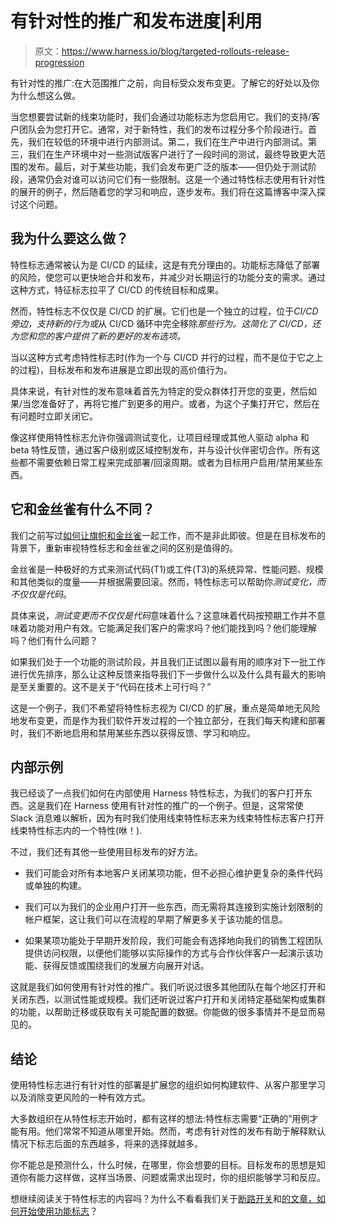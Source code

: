 # 有针对性的推广和发布进度|利用

> 原文：<https://www.harness.io/blog/targeted-rollouts-release-progression>

有针对性的推广:在大范围推广之前，向目标受众发布变更。了解它的好处以及你为什么想这么做。

当您想要尝试新的线束功能时，我们会通过功能标志为您启用它。我们的支持/客户团队会为您打开它。通常，对于新特性，我们的发布过程分多个阶段进行。首先，我们在较低的环境中进行内部测试。第二，我们在生产中进行内部测试。第三，我们在生产环境中对一些测试版客户进行了一段时间的测试，最终导致更大范围的发布。最后，对于某些功能，我们会发布更广泛的版本——但仍处于测试阶段，通常仍会对谁可以访问它们有一些限制。这是一个通过特性标志使用有针对性的展开的例子，然后随着您的学习和响应，逐步发布。我们将在这篇博客中深入探讨这个问题。

## 我为什么要这么做？

特性标志通常被认为是 CI/CD 的延续，这是有充分理由的。功能标志降低了部署的风险，使您可以更快地合并和发布，并减少对长期运行的功能分支的需求。通过这种方式，特征标志拉平了 CI/CD 的传统目标和成果。

然而，特性标志不仅仅是 CI/CD 的扩展。它们也是一个独立的过程，位于*CI/CD 旁边，支持新的行为或*从 CI/CD 循环中完全移除*那些行为。这简化了 CI/CD，还为您和您的客户提供了新的更好的发布选项。*

当以这种方式考虑特性标志时(作为一个与 CI/CD 并行的过程，而不是位于它之上的过程)，目标发布和发布进展是立即出现的高价值行为。

具体来说，有针对性的发布意味着首先为特定的受众群体打开您的变更，然后如果/当您准备好了，再将它推广到更多的用户。或者，为这个子集打开它，然后在有问题时立即关闭它。

像这样使用特性标志允许你强调测试变化，让项目经理或其他人驱动 alpha 和 beta 特性反馈，通过客户级别或区域控制发布，并与设计伙伴密切合作。所有这些都不需要依赖日常工程来完成部署/回滚周期。或者为目标用户启用/禁用某些东西。

## 它和金丝雀有什么不同？

我们之前写过[如何让旗帜和金丝雀](https://harness.io/blog/canaries-and-feature-flags/)一起工作，而不是非此即彼。但是在目标发布的背景下，重新审视特性标志和金丝雀之间的区别是值得的。

金丝雀是一种极好的方式来测试代码(T1)或工件(T3)的系统异常、性能问题、规模和其他类似的度量——并根据需要回滚。然而，特性标志可以帮助你*测试变化，而不仅仅是代码*。

具体来说，*测试变更而不仅仅是代码*意味着什么？这意味着代码按预期工作并不意味着功能对用户有效。它能满足我们客户的需求吗？他们能找到吗？他们能理解吗？他们有什么问题？

如果我们处于一个功能的测试阶段，并且我们正试图以最有用的顺序对下一批工作进行优先排序，那么让这种反馈来指导我们下一步做什么以及什么具有最大的影响是至关重要的。这不是关于“代码在技术上可行吗？”

这是一个例子，我们不希望将特性标志视为 CI/CD 的扩展，重点是简单地无风险地发布变更，而是作为我们软件开发过程的一个独立部分，在我们每天构建和部署时，我们不断地启用和禁用某些东西以获得反馈、学习和响应。

## 内部示例

我已经谈了一点我们如何在内部使用 Harness 特性标志，为我们的客户打开东西。这是我们在 Harness 使用有针对性的推广的一个例子。但是，这常常使 Slack 消息难以解析，因为有时我们使用线束特性标志来为线束特性标志客户打开线束特性标志内的一个特性(咻！).

不过，我们还有其他一些使用目标发布的好方法。

*   我们可能会对所有本地客户关闭某项功能，但不必担心维护更复杂的条件代码或单独的构建。

*   我们可以为我们的企业用户打开一些东西，而无需将其连接到实施计划限制的帐户框架，这让我们可以在流程的早期了解更多关于该功能的信息。

*   如果某项功能处于早期开发阶段，我们可能会有选择地向我们的销售工程团队提供访问权限，以便他们能够以实际操作的方式与合作伙伴客户一起演示该功能、获得反馈或围绕我们的发展方向展开对话。

这就是我们如何使用有针对性的推广。我们听说过很多其他团队在每个地区打开和关闭东西，以测试性能或规模。我们还听说过客户打开和关闭特定基础架构或集群的功能，以帮助迁移或获取有关可能配置的数据。你能做的很多事情并不是显而易见的。

## 结论

使用特性标志进行有针对性的部署是扩展您的组织如何构建软件、从客户那里学习以及消除变更风险的一种有效方式。

大多数组织在从特性标志开始时，都有这样的想法:特性标志需要“正确的”用例才能有用。他们常常不知道从哪里开始。然而，考虑有针对性的发布有助于解释默认情况下标志后面的东西越多，将来的选择就越多。

你不能总是预测什么，什么时候，在哪里，你会想要的目标。目标发布的思想是知道你有能力这样做，这样当场景、问题或需求出现时，你的组织能够学习和反应。

想继续阅读关于特性标志的内容吗？为什么不看看我们关于[断路开关](https://harness.io/blog/kill-switches/)和[的文章，如何开始使用功能标志](https://harness.io/blog/get-started-feature-flags/)？